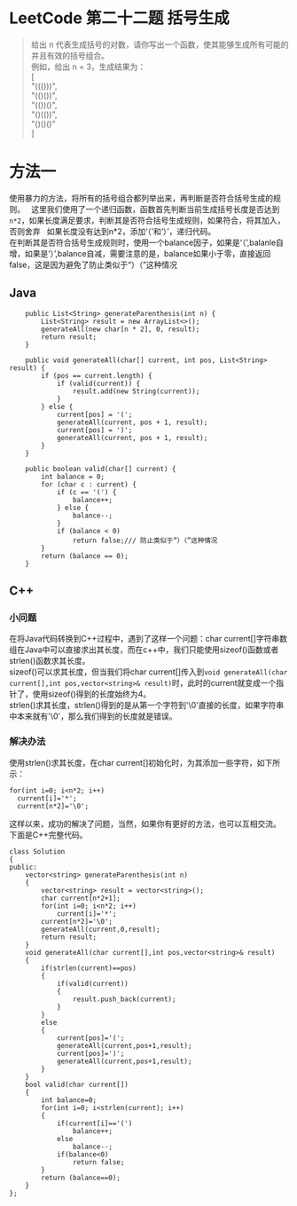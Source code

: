 # LeetCode 第二十二题 括号生成
> 给出 n 代表生成括号的对数，请你写出一个函数，使其能够生成所有可能的并且有效的括号组合。  
> 例如，给出 n = 3，生成结果为：  
> [  
>   "((()))",  
>   "(()())",  
>   "(())()",  
>   "()(())",  
>   "()()()"  
> ]  

# 方法一
使用暴力的方法，将所有的括号组合都列举出来，再判断是否符合括号生成的规则。  
这里我们使用了一个递归函数，函数首先判断当前生成括号长度是否达到`n*2`，如果长度满足要求，判断其是否符合括号生成规则，如果符合，将其加入，否则舍弃  
如果长度没有达到n*2，添加‘（’和‘）’，递归代码。  
在判断其是否符合括号生成规则时，使用一个balance因子，如果是‘（’,balanle自增，如果是‘）’,balance自减，需要注意的是，balance如果小于零，直接返回false，这是因为避免了防止类似于“）（”这种情况  
## Java
```
	public List<String> generateParenthesis(int n) {
		List<String> result = new ArrayList<>();
		generateAll(new char[n * 2], 0, result);
		return result;
	}

	public void generateAll(char[] current, int pos, List<String> result) {
		if (pos == current.length) {
			if (valid(current)) {
				result.add(new String(current));
			}
		} else {
			current[pos] = '(';
			generateAll(current, pos + 1, result);
			current[pos] = ')';
			generateAll(current, pos + 1, result);
		}
	}

	public boolean valid(char[] current) {
		int balance = 0;
		for (char c : current) {
			if (c == '(') {
				balance++;
			} else {
				balance--;
			}
			if (balance < 0)
				return false;/// 防止类似于“）（”这种情况
		}
		return (balance == 0);
	}

```
## C++
### 小问题
在将Java代码转换到C++过程中，遇到了这样一个问题：char current[]字符串数组在Java中可以直接求出其长度，而在c++中，我们只能使用sizeof()函数或者strlen()函数求其长度。  
sizeof()可以求其长度，但当我们将char current[]传入到`void generateAll(char current[],int pos,vector<string>& result)`时，此时的current就变成一个指针了，使用sizeof()得到的长度始终为4。  
strlen()求其长度，strlen()得到的是从第一个字符到'\0'直接的长度，如果字符串中本来就有'\0'，那么我们得到的长度就是错误。  
### 解决办法
使用strlen()求其长度，在char current[]初始化时，为其添加一些字符，如下所示：  
```
for(int i=0; i<n*2; i++)
  current[i]='*';
  current[n*2]='\0';
```
这样以来，成功的解决了问题，当然，如果你有更好的方法，也可以互相交流。  
下面是C++完整代码。
```
class Solution
{
public:
    vector<string> generateParenthesis(int n)
    {
        vector<string> result = vector<string>();
        char current[n*2+1];
        for(int i=0; i<n*2; i++)
            current[i]='*';
        current[n*2]='\0';
        generateAll(current,0,result);
        return result;
    }
    void generateAll(char current[],int pos,vector<string>& result)
    {
        if(strlen(current)==pos)
        {
            if(valid(current))
            {
                result.push_back(current);
            }
        }
        else
        {
            current[pos]='(';
            generateAll(current,pos+1,result);
            current[pos]=')';
            generateAll(current,pos+1,result);
        }
    }
    bool valid(char current[])
    {
        int balance=0;
        for(int i=0; i<strlen(current); i++)
        {
            if(current[i]=='(')
                balance++;
            else
                balance--;
            if(balance<0)
                return false;
        }
        return (balance==0);
    }
};
```
